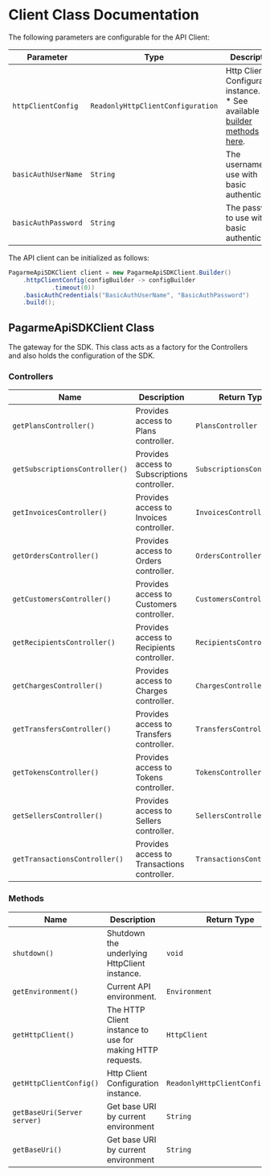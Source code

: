 
# Client Class Documentation

The following parameters are configurable for the API Client:

| Parameter | Type | Description |
|  --- | --- | --- |
| `httpClientConfig` | `ReadonlyHttpClientConfiguration` | Http Client Configuration instance.<br>* See available [builder methods here](/doc/http-client-configuration-builder.md). |
| `basicAuthUserName` | `String` | The username to use with basic authentication |
| `basicAuthPassword` | `String` | The password to use with basic authentication |

The API client can be initialized as follows:

```java
PagarmeApiSDKClient client = new PagarmeApiSDKClient.Builder()
    .httpClientConfig(configBuilder -> configBuilder
            .timeout(0))
    .basicAuthCredentials("BasicAuthUserName", "BasicAuthPassword")
    .build();
```

## PagarmeApiSDKClient Class

The gateway for the SDK. This class acts as a factory for the Controllers and also holds the configuration of the SDK.

### Controllers

| Name | Description | Return Type |
|  --- | --- | --- |
| `getPlansController()` | Provides access to Plans controller. | `PlansController` |
| `getSubscriptionsController()` | Provides access to Subscriptions controller. | `SubscriptionsController` |
| `getInvoicesController()` | Provides access to Invoices controller. | `InvoicesController` |
| `getOrdersController()` | Provides access to Orders controller. | `OrdersController` |
| `getCustomersController()` | Provides access to Customers controller. | `CustomersController` |
| `getRecipientsController()` | Provides access to Recipients controller. | `RecipientsController` |
| `getChargesController()` | Provides access to Charges controller. | `ChargesController` |
| `getTransfersController()` | Provides access to Transfers controller. | `TransfersController` |
| `getTokensController()` | Provides access to Tokens controller. | `TokensController` |
| `getSellersController()` | Provides access to Sellers controller. | `SellersController` |
| `getTransactionsController()` | Provides access to Transactions controller. | `TransactionsController` |

### Methods

| Name | Description | Return Type |
|  --- | --- | --- |
| `shutdown()` | Shutdown the underlying HttpClient instance. | `void` |
| `getEnvironment()` | Current API environment. | `Environment` |
| `getHttpClient()` | The HTTP Client instance to use for making HTTP requests. | `HttpClient` |
| `getHttpClientConfig()` | Http Client Configuration instance. | `ReadonlyHttpClientConfiguration` |
| `getBaseUri(Server server)` | Get base URI by current environment | `String` |
| `getBaseUri()` | Get base URI by current environment | `String` |

